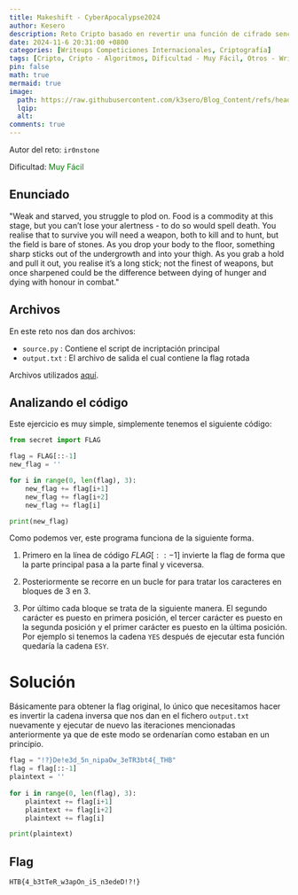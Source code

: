 ```yaml
---
title: Makeshift - CyberApocalypse2024
author: Kesero
description: Reto Cripto basado en revertir una función de cifrado sencilla.
date: 2024-11-6 20:31:00 +0800
categories: [Writeups Competiciones Internacionales, Criptografía]
tags: [Cripto, Cripto - Algoritmos, Dificultad - Muy Fácil, Otros - Writeups, CyberApocalypseCTF]
pin: false
math: true
mermaid: true
image:
  path: https://raw.githubusercontent.com/k3sero/Blog_Content/refs/heads/main/Competiciones_Internacionales_Writeups/2024/Cripto/CyberApocalypse2024/Makeshift/Makeshift.png
  lqip: 
  alt: 
comments: true
---
```


Autor del reto: `ir0nstone`

Dificultad: <font color=green>Muy Fácil</font>

## Enunciado

"Weak and starved, you struggle to plod on. Food is a commodity at this stage, but you can’t lose your alertness - to do so would spell death. You realise that to survive you will need a weapon, both to kill and to hunt, but the field is bare of stones. As you drop your body to the floor, something sharp sticks out of the undergrowth and into your thigh. As you grab a hold and pull it out, you realise it’s a long stick; not the finest of weapons, but once sharpened could be the difference between dying of hunger and dying with honour in combat."

## Archivos

En este reto nos dan dos archivos:

- `source.py` : Contiene el script de incriptación principal
- `output.txt` : El archivo de salida el cual contiene la flag rotada

Archivos utilizados [aquí](https://github.com/k3sero/Blog_Content/tree/main/Competiciones_Internacionales_Writeups/2024/Cripto/CyberApocalypse2024/Makeshift).

## Analizando el código

Este ejercicio es muy simple, simplemente tenemos el siguiente código:

```python
from secret import FLAG

flag = FLAG[::-1]
new_flag = ''

for i in range(0, len(flag), 3):
    new_flag += flag[i+1]
    new_flag += flag[i+2]
    new_flag += flag[i]

print(new_flag)
```

Como podemos ver, este programa funciona de la siguiente forma.

1. Primero en la línea de código $FLAG[::-1]$ invierte la flag de forma que la parte principal pasa a la parte final y viceversa.

2. Posteriormente se recorre en un bucle for para tratar los caracteres en bloques de 3 en 3.

3. Por último cada bloque se trata de la siguiente manera. El segundo carácter es puesto en primera posición, el tercer carácter es puesto en la segunda posición y el primer carácter es puesto en la última posición. Por ejemplo si tenemos la cadena `YES` después de ejecutar esta función quedaría la cadena `ESY`.


# Solución

Básicamente para obtener la flag original, lo único que necesitamos hacer es invertir la cadena inversa que nos dan en el fichero `output.txt` nuevamente y ejecutar de nuevo las iteraciones mencionadas anteriormente ya que de este modo se ordenarían como estaban en un principio.

```python
flag = "!?}De!e3d_5n_nipaOw_3eTR3bt4{_THB"
flag = flag[::-1]
plaintext = ''
 
for i in range(0, len(flag), 3):
    plaintext += flag[i+1]
    plaintext += flag[i+2]
    plaintext += flag[i]

print(plaintext)
```
## Flag

`HTB{4_b3tTeR_w3apOn_i5_n3edeD!?!}`